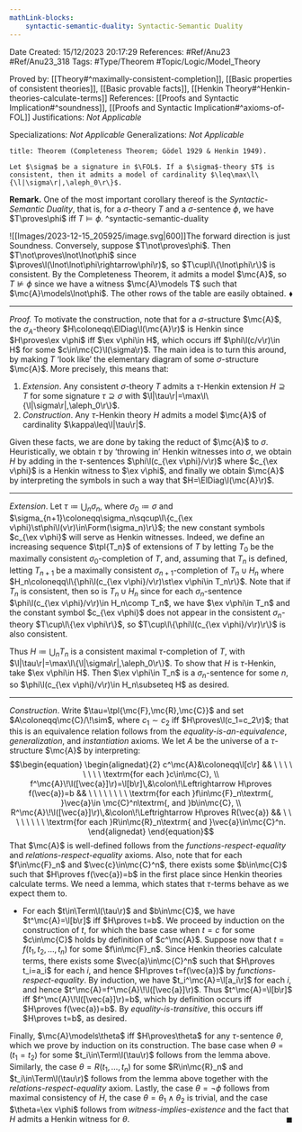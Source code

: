 ```yaml
---
mathLink-blocks:
    syntactic-semantic-duality: Syntactic-Semantic Duality
---
```


<div class="topSpace"></div>

Date Created: 15/12/2023 20:17:29
References: #Ref/Anu23 #Ref/Anu23_318
Tags: #Type/Theorem #Topic/Logic/Model_Theory

Proved by: [[Theory#^maximally-consistent-completion]], [[Basic properties of consistent theories]], [[Basic provable facts]], [[Henkin Theory#^Henkin-theories-calculate-terms]]
References: [[Proofs and Syntactic Implication#^soundness]], [[Proofs and Syntactic Implication#^axioms-of-FOL]]
Justifications: <i>Not Applicable</i>

Specializations: <i>Not Applicable</i>
Generalizations: <i>Not Applicable</i>

``` ad-Theorem
title: Theorem (Completeness Theorem; Gödel 1929 & Henkin 1949).

Let $\sigma$ be a signature in $\FOL$. If a $\sigma$-theory $T$ is consistent, then it admits a model of cardinality $\leq\max\l\{\l|\sigma\r|,\aleph_0\r\}$.

```

<b>Remark.</b> One of the most important corollary thereof is the <i>Syntactic-Semantic Duality</i>, that is, for a $\sigma$-theory $T$ and a $\sigma$-sentence $\phi$, we have $T\proves\phi$ iff $T\models\phi$. ^syntactic-semantic-duality

![[Images/2023-12-15_205925/image.svg|600]]The forward direction is just Soundness. Conversely, suppose $T\not\proves\phi$. Then $T\not\proves\lnot\lnot\phi$ since $\proves\l(\lnot\lnot\phi\rightarrow\phi\r)$, so $T\cup\l\{\lnot\phi\r\}$ is consistent. By the Completeness Theorem, it admits a model $\mc{A}$, so $T\not\models\phi$ since we have a witness $\mc{A}\models T$ such that $\mc{A}\models\lnot\phi$. The other rows of the table are easily obtained.<span style="float:right;">$\blacklozenge$</span>


---

<i>Proof.</i> To motivate the construction, note that for a $\sigma$-structure $\mc{A}$, the $\sigma_A$-theory $H\coloneqq\ElDiag\l(\mc{A}\r)$ is Henkin since $H\proves\ex v\phi$ iff $\ex v\phi\in H$, which occurs iff $\phi\l(c/v\r)\in H$ for some $c\in\mc{C}\l(\sigma\r)$. The main idea is to turn this around, by making $T$ ‘look like’ the elementary diagram of some $\sigma$-structure $\mc{A}$. More precisely, this means that:
1. <i>Extension</i>. Any consistent $\sigma$-theory $T$ admits a $\tau$-Henkin extension $H\supseteq T$ for some signature $\tau\supseteq\sigma$ with $\l|\tau\r|=\max\l\{\l|\sigma\r|,\aleph_0\r\}$.
2. <i>Construction</i>. Any $\tau$-Henkin theory $H$ admits a model $\mc{A}$ of cardinality $\kappa\leq\l|\tau\r|$.

Given these facts, we are done by taking the reduct of $\mc{A}$ to $\sigma$. Heuristically, we obtain $\tau$ by ‘throwing in’ Henkin witnesses into $\sigma$, we obtain $H$ by adding in the $\tau$-sentences $\phi\l(c_{\ex v\phi}/v\r)$ where $c_{\ex v\phi}$ is a Henkin witness to $\ex v\phi$, and finally we obtain $\mc{A}$ by interpreting the symbols in such a way that $H=\ElDiag\l(\mc{A}\r)$.

---

<i>Extension</i>. Let $\tau\coloneqq\bigcup_n\sigma_n$, where $\sigma_0\coloneqq\sigma$ and $\sigma_{n+1}\coloneqq\sigma_n\sqcup\l\{c_{\ex v\phi}\st\phi\l(v\r)\in\Form(\sigma_n)\r\}$; the new constant symbols $c_{\ex v\phi}$ will serve as Henkin witnesses. Indeed, we define an increasing sequence $\tpl{T_n}$ of extensions of $T$ by letting $T_0$ be the maximally consistent $\sigma_0$-completion of $T$, and, assuming that $T_n$ is defined, letting $T_{n+1}$ be a maximally consistent $\sigma_{n+1}$-completion of $T_n\cup H_n$ where $H_n\coloneqq\l\{\phi\l(c_{\ex v\phi}/v\r)\st\ex v\phi\in T_n\r\}$. Note that if $T_n$ is consistent, then so is $T_n\cup H_n$ since for each $\sigma_n$-sentence $\phi\l(c_{\ex v\phi}/v\r)\in H_n\comp T_n$, we have $\ex v\phi\in T_n$ and the constant symbol $c_{\ex v\phi}$ does not appear in the consistent $\sigma_n$-theory $T\cup\l\{\ex v\phi\r\}$, so $T\cup\l\{\phi\l(c_{\ex v\phi}/v\r)\r\}$ is also consistent.

Thus $H\coloneqq\bigcup_nT_n$ is a consistent maximal $\tau$-completion of $T$, with $\l|\tau\r|=\max\l\{\l|\sigma\r|,\aleph_0\r\}$. To show that $H$ is $\tau$-Henkin, take $\ex v\phi\in H$. Then $\ex v\phi\in T_n$ is a $\sigma_n$-sentence for some $n$, so $\phi\l(c_{\ex v\phi}/v\r)\in H_n\subseteq H$ as desired.

---

<i>Construction</i>. Write $\tau=\tpl{\mc{F},\mc{R},\mc{C}}$ and set $A\coloneqq\mc{C}/\!\sim$, where $c_1\sim c_2$ iff $H\proves\l(c_1=c_2\r)$; that this is an equivalence relation follows from the <i>equality-is-an-equivalence</i>, <i>generalization</i>, and <i>instantiation</i> axioms. We let $A$ be the universe of a $\tau$-structure $\mc{A}$ by interpreting:
$$\begin{equation}
    \begin{alignedat}{2}
        c^\mc{A}&\coloneqq\l[c\r] && \ \ \ \ \ \ \ \ \textrm{for each }c\in\mc{C}, \\
        f^\mc{A}\!\l([\vec{a}]\r)=\l[b\r]\,&\colon\!\Leftrightarrow H\proves f(\vec{a})=b && \ \ \ \ \ \ \ \ \textrm{for each }f\in\mc{F}_n\textrm{, }\vec{a}\in \mc{C}^n\textrm{, and }b\in\mc{C}, \\
        R^\mc{A}\!\l([\vec{a}]\r)\,&\colon\!\Leftrightarrow H\proves R(\vec{a}) && \ \ \ \ \ \ \ \ \textrm{for each }R\in\mc{R}_n\textrm{ and }\vec{a}\in\mc{C}^n.
    \end{alignedat}
\end{equation}$$
That $\mc{A}$ is well-defined follows from the <i>functions-respect-equality</i> and <i>relations-respect-equality</i> axioms. Also, note that for each $f\in\mc{F}_n$ and $\vec{c}\in\mc{C}^n$, there exists some $b\in\mc{C}$ such that $H\proves f(\vec{a})=b$ in the first place since Henkin theories calculate terms. We need a lemma, which states that $\tau$-terms behave as we expect them to.
* For each $t\in\Term\l(\tau\r)$ and $b\in\mc{C}$, we have $t^\mc{A}=\l[b\r]$ iff $H\proves t=b$. We proceed by induction on the construction of $t$, for which the base case when $t=c$ for some $c\in\mc{C}$ holds by definition of $c^\mc{A}$. Suppose now that $t=f(t_1,t_2,\dots,t_n)$ for some $f\in\mc{F}_n$. Since Henkin theories calculate terms, there exists some $\vec{a}\in\mc{C}^n$ such that $H\proves t_i=a_i$ for each $i$, and hence $H\proves t=f(\vec{a})$ by <i>functions-respect-equality</i>. By induction, we have $t_i^\mc{A}=\l[a_i\r]$ for each $i$, and hence $t^\mc{A}=f^\mc{A}\!\l([\vec{a}]\r)$. Thus $t^\mc{A}=\l[b\r]$ iff $f^\mc{A}\!\l([\vec{a}]\r)=b$, which by definition occurs iff $H\proves f(\vec{a})=b$. By <i>equality-is-transitive</i>, this occurs iff $H\proves t=b$, as desired.

Finally, $\mc{A}\models\theta$ iff $H\proves\theta$ for any $\tau$-sentence $\theta$, which we prove by induction on its construction. The base case when $\theta=(t_1=t_2)$ for some $t_i\in\Term\l(\tau\r)$ follows from the lemma above. Similarly, the case $\theta=R(t_1,\dots,t_n)$ for some $R\in\mc{R}_n$ and $t_i\in\Term\l(\tau\r)$ follows from the lemma above together with the <i>relations-respect-equality</i> axiom. Lastly, the case $\theta=\lnot\phi$ follows from maximal consistency of $H$, the case $\theta=\theta_1\land\theta_2$ is trivial, and the case $\theta=\ex v\phi$ follows from <i>witness-implies-existence</i> and the fact that $H$ admits a Henkin witness for $\theta$.<span style="float:right;">$\blacksquare$</span>
